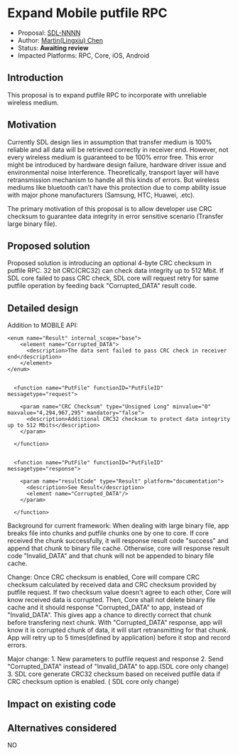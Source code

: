 
# Expand Mobile putfile RPC

* Proposal: [SDL-NNNN](NNNN-filename.md)
* Author: [Martin(Lingxiu) Chen]( https://github.com/lchen139)
* Status: **Awaiting review**
* Impacted Platforms: RPC, Core, iOS, Android

## Introduction

This proposal is to expand putfile RPC to incorporate with unreliable wireless medium.

## Motivation

Currently SDL design lies in assumption that transfer medium is 100% reliable and all data will be retrieved correctly in receiver end. However, not every wireless medium is guaranteed to be 100% error free. This error might be introduced by hardware design failure, hardware driver issue and environmental noise interference. Theoretically, transport layer will have retransmission mechanism to handle all this kinds of errors. But wireless mediums like bluetooth can’t have this protection due to comp ability issue with major phone manufacturers (Samsung, HTC, Huawei, .etc).  

The primary motivation of this proposal is to allow developer use CRC checksum to guarantee data integrity in error sensitive scenario (Transfer large binary file).


## Proposed solution

Proposed solution is introducing an optional 4-byte CRC checksum in putfile RPC. 32 bit CRC(CRC32) can check data integrity up to 512 Mbit. If SDL core failed to pass CRC check, SDL core will request retry for same putfile operation by feeding back "Corrupted_DATA" result code.

## Detailed design

Addition to MOBILE API:
```
<enum name="Result" internal_scope="base">
    <element name="Corrupted_DATA">
      <description>The data sent failed to pass CRC check in receiver end</description>
    </element>
</enum>


  <function name="PutFile" functionID="PutFileID" messagetype="request">

    <param name="CRC Checksum" type="Unsigned Long" minvalue="0" maxvalue="4,294,967,295" mandatory="false">
      <description>Additional CRC32 checksum to protect data integrity up to 512 Mbits</description>
    </param>

  </function>
  
 
  <function name="PutFile" functionID="PutFileID" messagetype="response">

    <param name="resultCode" type="Result" platform="documentation">
      <description>See Result</description>
      <element name="Corrupted_DATA"/>
    </param>

  </function> 
```
Background for current framework:
When dealing with large binary file, app breaks file into chunks and putfile chunks one by one to core. If core received the chunk successfully, it will response result code "success" and append that chunk to binary file cache. Otherwise, core will response result code "Invalid_DATA" and that chunk will not be appended to binary file cache. 

Change:
Once CRC checksum is enabled, Core will compare CRC checksum calculated by received data and CRC checksum provided by putfile request. If two checksum value doesn't agree to each other, Core will know received data is corrupted. Then, Core shall not delete binary file cache and it should response "Corrupted_DATA" to app, instead of "Invalid_DATA". This gives app a chance to directly correct that  chunk before transfering next chunk. With "Corrupted_DATA" response, app will know it is corrupted chunk of data, it will start retransmitting for that chunk. App will retry up to 5 times(defined by application) before it stop and record errors.

Major change:
		1. New parameters to putfile request and response 
		2. Send "Corrupted_DATA" instead of "Invalid_DATA" to app.(SDL core only change)
		3. SDL core generate CRC32 checksum based on received putfile data if CRC checksum option is enabled. ( SDL core only change)
  
## Impact on existing code


## Alternatives considered

NO
